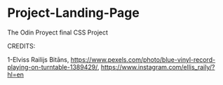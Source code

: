 # Project-Landing-Page
The Odin Proyect final CSS Project

CREDITS:

1-Elviss Railijs Bitāns, https://www.pexels.com/photo/blue-vinyl-record-playing-on-turntable-1389429/, https://www.instagram.com/ellis_raily/?hl=en

